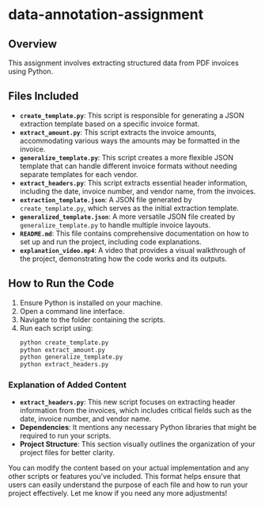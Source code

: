 # data-annotation-assignment

## Overview
This assignment involves extracting structured data from PDF invoices using Python.

## Files Included

- **`create_template.py`**: This script is responsible for generating a JSON extraction template based on a specific invoice format.
- **`extract_amount.py`**: This script extracts the invoice amounts, accommodating various ways the amounts may be formatted in the invoice.
- **`generalize_template.py`**: This script creates a more flexible JSON template that can handle different invoice formats without needing separate templates for each vendor.
- **`extract_headers.py`**: This script extracts essential header information, including the date, invoice number, and vendor name, from the invoices.
- **`extraction_template.json`**: A JSON file generated by `create_template.py`, which serves as the initial extraction template.
- **`generalized_template.json`**: A more versatile JSON file created by `generalize_template.py` to handle multiple invoice layouts.
- **`README.md`**: This file contains comprehensive documentation on how to set up and run the project, including code explanations.
- **`explanation_video.mp4`**: A video that provides a visual walkthrough of the project, demonstrating how the code works and its outputs.

## How to Run the Code
1. Ensure Python is installed on your machine.
2. Open a command line interface.
3. Navigate to the folder containing the scripts.
4. Run each script using:
   ```bash
   python create_template.py
   python extract_amount.py
   python generalize_template.py
   python extract_headers.py


### Explanation of Added Content
- **`extract_headers.py`**: This new script focuses on extracting header information from the invoices, which includes critical fields such as the date, invoice number, and vendor name.
- **Dependencies**: It mentions any necessary Python libraries that might be required to run your scripts.
- **Project Structure**: This section visually outlines the organization of your project files for better clarity.

You can modify the content based on your actual implementation and any other scripts or features you've included. This format helps ensure that users can easily understand the purpose of each file and how to run your project effectively. Let me know if you need any more adjustments!




